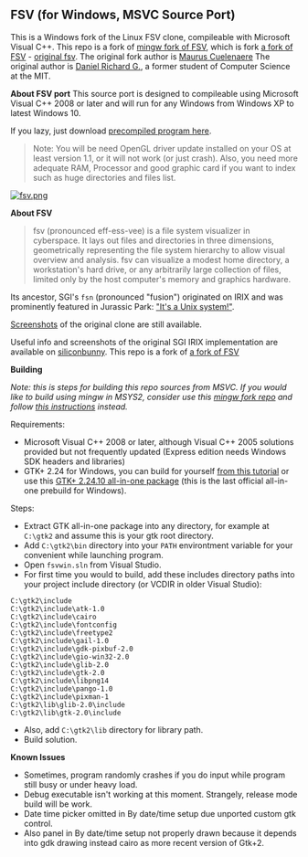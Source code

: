 ## FSV (for Windows, MSVC Source Port)
This is a Windows fork of the Linux FSV clone, compileable with Microsoft Visual C++.
This repo is a fork of [mingw fork of FSV](https://github.com/genbtc/fsv/), which is fork [a fork of FSV](https://github.com/mcuelenaere/fsv) - [original fsv](http://fsv.sourceforge.net/).
The original fork author is [Maurus Cuelenaere](https://github.com/mcuelenaere)
The original author is [Daniel Richard G.](http://fox.mit.edu/skunk/), a former student of Computer Science at the MIT.

**About FSV port**
This source port is designed to compileable using Microsoft Visual C++ 2008 or later and will run for any Windows from Windows XP to latest Windows 10.

If you lazy, just download [precompiled program here](https://github.com/thiekus/fsvwin/releases).

>Note: You will be need OpenGL driver update installed on your OS at least version 1.1, or it will not work (or just crash).
>Also, you need more adequate RAM, Processor and good graphic card if you want to index such as huge directories and files list.

[![fsv.png](https://i.postimg.cc/nhDhhK2R/fsv.png)](https://postimg.cc/zyqrdg9K)

**About FSV**

> fsv (pronounced eff-ess-vee) is a file system visualizer in cyberspace. It lays out files and directories in three dimensions, geometrically representing the file system hierarchy to allow visual overview and analysis. fsv can visualize a modest home directory, a workstation's hard drive, or any arbitrarily large collection of files, limited only by the host computer's memory and graphics hardware.

Its ancestor, SGI's `fsn` (pronounced "fusion") originated on IRIX and was prominently featured in Jurassic Park: ["It's a Unix system!"](https://www.youtube.com/watch?v=3HjOjvu6oKA). 

[Screenshots](http://fsv.sourceforge.net/screenshots/) of the original clone are still available.

Useful info and screenshots of the original SGI IRIX implementation are available on [siliconbunny](http://www.siliconbunny.com/fsn-the-irix-3d-file-system-tool-from-jurassic-park/).
This repo is a fork of [a fork of FSV](https://github.com/mcuelenaere/fsv) 

**Building**

*Note: this is steps for building this repo sources from MSVC. If you would like to build using mingw in MSYS2, consider use this [mingw fork repo](https://github.com/genbtc/fsv/) and follow [this instructions](https://mrlithium.blogspot.com/2017/07/compiling-fsv-jurassic-park-program-on.html) instead.*

Requirements:
* Microsoft Visual C++ 2008 or later, although Visual C++ 2005 solutions provided but not frequently updated (Express edition needs Windows SDK headers and libraries)
* GTK+ 2.24 for Windows, you can build for yourself [from this tutorial](https://wiki.gnome.org/Projects/GTK/Win32/MSVCCompilationOfGTKStack) or use this [GTK+ 2.24.10 all-in-one package](http://ftp.gnome.org/pub/gnome/binaries/win32/gtk+/2.24/gtk+-bundle_2.24.10-20120208_win32.zip) (this is the last official all-in-one prebuild for Windows).

Steps:
* Extract GTK all-in-one package into any directory, for example at ```C:\gtk2``` and assume this is your gtk root directory.
* Add ```C:\gtk2\bin``` directory into your ```PATH``` environtment variable for your convenient while launching program.
* Open ```fsvwin.sln``` from Visual Studio.
* For first time you would to build, add these includes directory paths into your project include directory (or VCDIR in older Visual Studio):
```
C:\gtk2\include
C:\gtk2\include\atk-1.0
C:\gtk2\include\cairo
C:\gtk2\include\fontconfig
C:\gtk2\include\freetype2
C:\gtk2\include\gail-1.0
C:\gtk2\include\gdk-pixbuf-2.0
C:\gtk2\include\gio-win32-2.0
C:\gtk2\include\glib-2.0
C:\gtk2\include\gtk-2.0
C:\gtk2\include\libpng14
C:\gtk2\include\pango-1.0
C:\gtk2\include\pixman-1
C:\gtk2\lib\glib-2.0\include
C:\gtk2\lib\gtk-2.0\include
```
* Also, add ```C:\gtk2\lib``` directory for library path.
* Build solution.

**Known Issues**

* Sometimes, program randomly crashes if you do input while program still busy or under heavy load.
* Debug executable isn't working at this moment. Strangely, release mode build will be work.
* Date time picker omitted in By date/time setup due unported custom gtk control.
* Also panel in By date/time setup not properly drawn because it depends into gdk drawing instead cairo as more recent version of Gtk+2.
